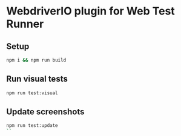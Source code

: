 # WebdriverIO plugin for Web Test Runner

## Setup

```sh
npm i && npm run build
```

## Run visual tests

```sh
npm run test:visual
```

## Update screenshots

```sh
npm run test:update
``
